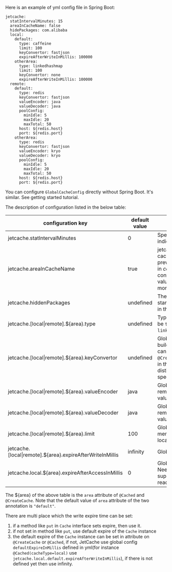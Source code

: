 
Here is an example of yml config file in Spring Boot:
```
jetcache:
  statIntervalMinutes: 15
  areaInCacheName: false
  hidePackages: com.alibaba
  local:
    default:
      type: caffeine
      limit: 100
      keyConvertor: fastjson
      expireAfterWriteInMillis: 100000
    otherArea:
      type: linkedhashmap
      limit: 100
      keyConvertor: none
      expireAfterWriteInMillis: 100000
  remote:
    default:
      type: redis
      keyConvertor: fastjson
      valueEncoder: java
      valueDecoder: java
      poolConfig:
        minIdle: 5
        maxIdle: 20
        maxTotal: 50
      host: ${redis.host}
      port: ${redis.port}
    otherArea:
      type: redis
      keyConvertor: fastjson
      valueEncoder: kryo
      valueDecoder: kryo
      poolConfig:
        minIdle: 5
        maxIdle: 20
        maxTotal: 50
      host: ${redis.host}
      port: ${redis.port}
```
You can configure ```GlobalCacheConfig``` directly without Spring Boot. It's similar. See getting started tutorial.

The description of configuration listed in the below table:

| configuration key | default value | description |
| --- | --- | --- |
| jetcache.statIntervalMinutes | 0 | Specify statistic interval, in minutes. 0 indicate no statistics.|
| jetcache.areaInCacheName | true | jetcache-anno use *cache name* as remote cache key prefix, in jetcache 2.4.3 and previous version, it allways add *area name* in *cache name*. Since 2.4.4 we have this config item, for compatible reason default value is *true*. However *false* value are more reasonable for new project.|
| jetcache.hiddenPackages | undefined | The package name startsWith(hiddenPackages) will be cut off in the generated cache instance name. |
| jetcache.[local\|remote].${area}.type | undefined | Type of the backend cache system. Can be ```tair```, ```redis``` for remote cache ,or ```linkedhashmap```, ```caffeine``` for local cache. |
| jetcache.[local\|remote].${area}.keyConvertor | undefined | Global config of key convertor. The only build-in key convertor is ```fastjson```. You can use ```none``` only in the case of ```@CreateCache(cacheType=CacheType.LOCAL)```, in this situation ```equals``` is used to distinguish key. Method caching must specify a keyConvertor|
| jetcache.[local\|remote].${area}.valueEncoder | java | Global config of value encoder, only remote cache need it. Two build-in valueEncoder are ```java``` and ```kryo``` |
| jetcache.[local\|remote].${area}.valueDecoder | java | Global config of value decoder, only remote cache need it. Two build-in valueEncoder are ```java``` and ```kryo``` |
| jetcache.[local\|remote].${area}.limit | 100 | Global config of max elements in local memory for *each* ```Cache``` instance. Only local cache need it. |
| jetcache.[local\|remote].${area}.expireAfterWriteInMillis | infinity | Global config of write expire time, in millis. |
| jetcache.local.${area}.expireAfterAccessInMillis | 0 | Global config of read expire time, in millis. Need jetcache2.2+, only local cache support this feature. 0 indicates disabled read expire feature. |

The ${area} of the above table is the ```area``` attribute of ```@Cached``` and ```@CreateCache```. Note that the default value of ```area``` attribute of the two annotation is ```"default"```.

There are multi place which the write expire time can be set:
1. if a method like ```put``` in ```Cache``` interface sets expire, then use it.
1. if not set in method like ```put```, use default expire of the ```Cache``` instance
1. the default expire of the ```Cache``` instance can be set in attribute on ```@CreateCache``` or ```@Cached```, if not, JetCache use global config ```defaultExpireInMillis``` defined in yml(for instance ```@Cached(cacheType=local)``` use ```jetcache.local.default.expireAfterWriteInMillis```), if there is not defined yet then use infinity.
